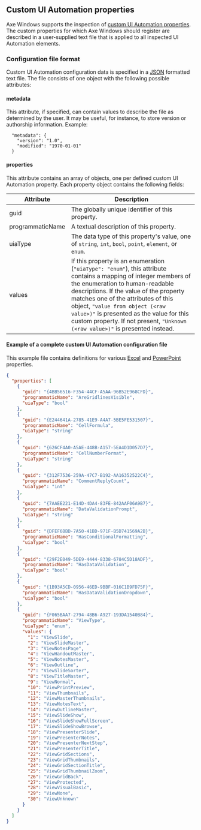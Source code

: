 <!-- Copyright (c) Microsoft Corporation. All rights reserved.
     Licensed under the MIT Licence. -->

## Custom UI Automation properties
Axe Windows supports the inspection of [custom UI Automation properties](https://docs.microsoft.com/en-gb/windows/win32/winauto/uiauto-custompropertieseventscontrolpatterns). The custom properties for which Axe Windows should register are described in a user-supplied text file that is applied to all inspected UI Automation elements.

### Configuration file format
Custom UI Automation configuration data is specified in a [JSON](https://en.wikipedia.org/wiki/JSON#Syntax) formatted text file. The file consists of one object with the following possible attributes:

#### metadata
This attribute, if specified, can contain values to describe the file as determined by the user. It may be useful, for instance, to store version or authorship information. Example:

```
  "metadata": {
    "version": "1.0",
    "modified": "1970-01-01"
  }
```

#### properties
This attribute contains an array of objects, one per defined custom UI Automation property. Each property object contains the following fields:

Attribute | Description
--- | ---
guid|The globally unique identifier of this property.
programmaticName|A textual description of this property.
uiaType|The data type of this property's value, one of `string`, `int`, `bool`, `point`, `element`, or `enum`.
values|If this property is an enumeration (`"uiaType": "enum"`), this attribute contains a mapping of integer members of the enumeration to human-readable descriptions. If the value of the property matches one of the attributes of this object, `"value from object (<raw value>)"` is presented as the value for this custom property. If not present, `"Unknown (<raw value>)"` is presented instead.

#### Example of a complete custom UI Automation configuration file
This example file contains definitions for various [Excel](https://docs.microsoft.com/en-gb/office/uia/excel/excelcustomproperties) and [PowerPoint](https://docs.microsoft.com/en-gb/office/uia/powerpoint/powerpointcustomproperties) properties.

``` json
{
  "properties": [
    {
      "guid": "{4BB56516-F354-44CF-A5AA-96B52E968CFD}",
      "programmaticName": "AreGridlinesVisible",
      "uiaType": "bool"
    },
    {
      "guid": "{E244641A-2785-41E9-A4A7-5BE5FE531507}",
      "programmaticName": "CellFormula",
      "uiaType": "string"
    },
    {
      "guid": "{626CF4A0-A5AE-448B-A157-5EA4D1D057D7}",
      "programmaticName": "CellNumberFormat",
      "uiaType": "string"
    },
    {
      "guid": "{312F7536-259A-47C7-B192-AA16352522C4}",
      "programmaticName": "CommentReplyCount",
      "uiaType": "int"
    },
    {
      "guid": "{7AAEE221-E14D-4DA4-83FE-842AAF06A9B7}",
      "programmaticName": "DataValidationPrompt",
      "uiaType": "string"
    },
    {
      "guid": "{DFEF6BBD-7A50-41BD-971F-B5D741569A2B}",
      "programmaticName": "HasConditionalFormatting",
      "uiaType": "bool"
    },
    {
      "guid": "{29F2E049-5DE9-4444-8338-6784C5D18ADF}",
      "programmaticName": "HasDataValidation",
      "uiaType": "bool"
    },
    {
      "guid": "{1B93A5CD-0956-46ED-9BBF-016C1B9FD75F}",
      "programmaticName": "HasDataValidationDropdown",
      "uiaType": "bool"
    },
    {
      "guid": "{F065BAA7-2794-48B6-A927-193DA1540B84}",
      "programmaticName": "ViewType",
      "uiaType": "enum",
      "values": {
        "1": "ViewSlide",
        "2": "ViewSlideMaster",
        "3": "ViewNotesPage",
        "4": "ViewHandoutMaster",
        "5": "ViewNotesMaster",
        "6": "ViewOutline",
        "7": "ViewSlideSorter",
        "8": "ViewTitleMaster",
        "9": "ViewNormal",
        "10": "ViewPrintPreview",
        "11": "ViewThumbnails",
        "12": "ViewMasterThumbnails",
        "13": "ViewNotesText",
        "14": "ViewOutlineMaster",
        "15": "ViewSlideShow",
        "16": "ViewSlideShowFullScreen",
        "17": "ViewSlideShowBrowse",
        "18": "ViewPresenterSlide",
        "19": "ViewPresenterNotes",
        "20": "ViewPresenterNextStep",
        "21": "ViewPresenterTitle",
        "22": "ViewGridSections",
        "23": "ViewGridThumbnails",
        "24": "ViewGridSectionTitle",
        "25": "ViewGridThumbnailZoom",
        "26": "ViewGridBack",
        "27": "ViewProtected",
        "28": "ViewVisualBasic",
        "29": "ViewNone",
        "30": "ViewUnknown"
      }
    }
  ]
}
```